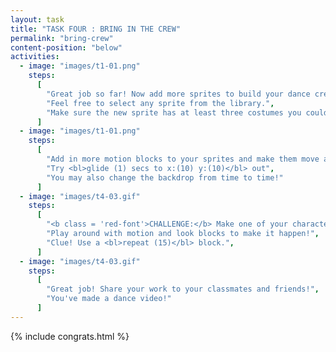 ```yaml
---
layout: task
title: "TASK FOUR : BRING IN THE CREW"
permalink: "bring-crew"
content-position: "below"
activities:
  - image: "images/t1-01.png"
    steps:
      [
        "Great job so far! Now add more sprites to build your dance crew.",
        "Feel free to select any sprite from the library.",
        "Make sure the new sprite has at least three costumes you could play with."
      ]
  - image: "images/t1-01.png"
    steps:
      [
        "Add in more motion blocks to your sprites and make them move around the stage.",
        "Try <bl>glide (1) secs to x:(10) y:(10)</bl> out",
        "You may also change the backdrop from time to time!"
      ]
  - image: "images/t4-03.gif"
    steps:
      [
        "<b class = 'red-font'>CHALLENGE:</b> Make one of your characters do a moon walk!",
        "Play around with motion and look blocks to make it happen!",
        "Clue! Use a <bl>repeat (15)</bl> block.",
      ]
  - image: "images/t4-03.gif"
    steps:
      [
        "Great job! Share your work to your classmates and friends!",
        "You've made a dance video!"
      ]
---
```

{% include congrats.html %}
